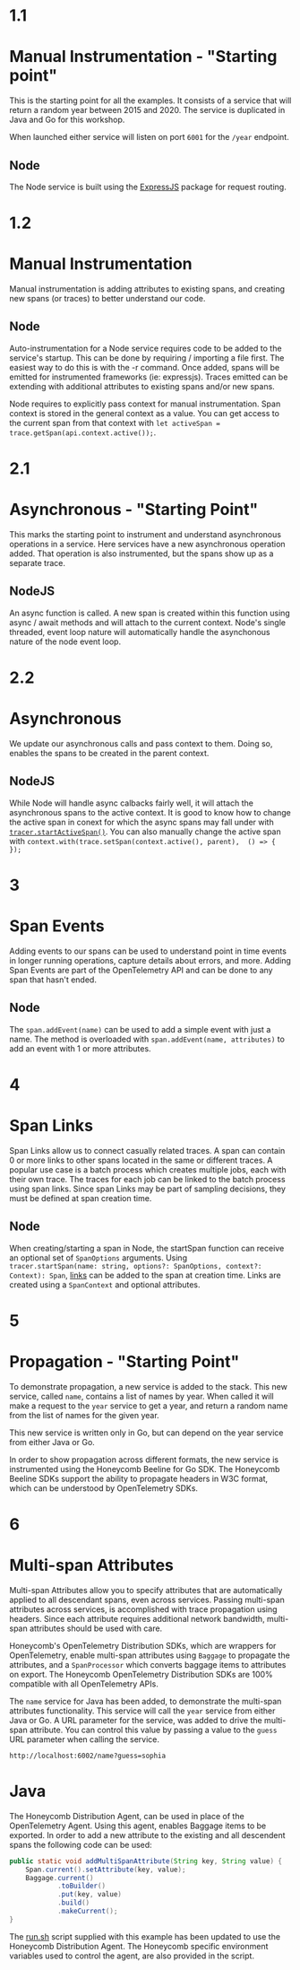# 1.1
# Manual Instrumentation - "Starting point"

This is the starting point for all the examples. It consists of a service that will return a random year between 
2015 and 2020. The service is duplicated in Java and Go for this workshop.

When launched either service will listen on port `6001` for the `/year` endpoint.

## Node
The Node service is built using the [ExpressJS](https://github.com/expressjs/express) package for request routing.


# 1.2
# Manual Instrumentation

Manual instrumentation is adding attributes to existing spans, and creating new spans (or traces) to better understand 
our code.

## Node
Auto-instrumentation for a Node service requires code to be added to the service's startup. This can be done by requiring / importing a file first. The easiest way to do this is with the -r command. Once added, spans will be
emitted for instrumented frameworks (ie: expressjs). Traces emitted can be extending with additional attributes to
existing spans and/or new spans.

Node requires to explicitly pass context for manual instrumentation. Span context is stored in the general context as a value.
You can get access to the current span from that context with `let activeSpan = trace.getSpan(api.context.active());`.


# 2.1
# Asynchronous - "Starting Point"
This marks the starting point to instrument and understand asynchronous operations in a service. Here services have a new
asynchronous operation added. That operation is also instrumented, but the spans show up as a separate trace.

## NodeJS
An async function is called. A new span is created within this function using async / await methods and will attach to the current context.  Node's single threaded, event loop nature will automatically handle the asynchonous nature of the node event loop.


# 2.2
# Asynchronous
We update our asynchronous calls and pass context to them. Doing so, enables the spans to be created in the parent context.

## NodeJS
While Node will handle async calbacks fairly well, it will attach the asynchronous spans to the active context. It is good to know how to change the active span in conext for which the async spans may fall under with  [`tracer.startActiveSpan()`](https://open-telemetry.github.io/opentelemetry-js-api/interfaces/tracer.html#startactivespan). You can also manually change the active span with `context.with(trace.setSpan(context.active(), parent),  () => { });`


# 3
# Span Events
Adding events to our spans can be used to understand point in time events in longer running operations, capture details
about errors, and more. Adding Span Events are part of the OpenTelemetry API and can be done to any span that hasn't ended.

## Node
The `span.addEvent(name)` can be used to add a simple event with just a name. The method is overloaded with 
`span.addEvent(name, attributes)` to add an event with 1 or more attributes.


# 4
# Span Links
Span Links allow us to connect casually related traces. A span can contain 0 or more links to other spans located in the 
same or different traces. A popular use case is a batch process which creates multiple jobs, each with their own trace. 
The traces for each job can be linked to the batch process using span links. Since span Links may be part of sampling 
decisions, they must be defined at span creation time.

## Node
When creating/starting a span in Node, the startSpan function can receive an optional set of `SpanOptions` arguments. Using  
`tracer.startSpan(name: string, options?: SpanOptions, context?: Context): Span`, [links](https://open-telemetry.github.io/opentelemetry-js-api/interfaces/tracer.html#startspan) can be added to the span at creation time. Links are created using a `SpanContext` and optional
attributes. 


# 5
# Propagation - "Starting Point"

To demonstrate propagation, a new service is added to the stack. This new service, called `name`, contains a list of 
names by year. When called it will make a request to the `year` service to get a year, and return a random name from the
list of names for the given year.

This new service is written only in Go, but can depend on the year service from either Java or Go.

In order to show propagation across different formats, the new service is instrumented using the Honeycomb Beeline for Go
SDK. The Honeycomb Beeline SDKs support the ability to propagate headers in W3C format, which can be understood by 
OpenTelemetry SDKs.


# 6
# Multi-span Attributes

Multi-span Attributes allow you to specify attributes that are automatically applied to all descendant spans, even
across services. Passing multi-span attributes across services, is accomplished with trace propagation using headers. 
Since each attribute requires additional network bandwidth, multi-span attributes should be used with care.

Honeycomb's OpenTelemetry Distribution SDKs, which are wrappers for OpenTelemetry, enable multi-span attributes using 
`Baggage` to propagate the attributes, and a `SpanProcessor` which converts baggage items to attributes on export. 
The Honeycomb OpenTelemetry Distribution SDKs are 100% compatible with all OpenTelemetry APIs.

The `name` service for Java has been added, to demonstrate the multi-span attributes functionality. This service will call
the `year` service from either Java or Go. A URL parameter for the service, was added to drive the multi-span attribute. 
You can control this value by passing a value to the `guess` URL parameter when calling the service.
```http request
http://localhost:6002/name?guess=sophia
```

# Java
The Honeycomb Distribution Agent, can be used in place of the OpenTelemetry Agent. Using this agent, enables Baggage items
to be exported. In order to add a new attribute to the existing and all descendent spans the following code can be used: 
```java
public static void addMultiSpanAttribute(String key, String value) {
    Span.current().setAttribute(key, value);
    Baggage.current()
            .toBuilder()
            .put(key, value)
            .build()
            .makeCurrent();
}
```

The [run.sh](run.sh) script supplied with this example has been updated to use the Honeycomb Distribution Agent. 
The Honeycomb specific environment variables used to control the agent, are also provided in the script.


